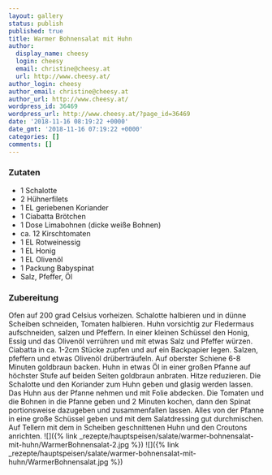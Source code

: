 ```yaml
---
layout: gallery
status: publish
published: true
title: Warmer Bohnensalat mit Huhn
author:
  display_name: cheesy
  login: cheesy
  email: christine@cheesy.at
  url: http://www.cheesy.at/
author_login: cheesy
author_email: christine@cheesy.at
author_url: http://www.cheesy.at/
wordpress_id: 36469
wordpress_url: http://www.cheesy.at/?page_id=36469
date: '2018-11-16 08:19:22 +0000'
date_gmt: '2018-11-16 07:19:22 +0000'
categories: []
comments: []
---
```

### Zutaten
* 1 Schalotte
* 2 Hühnerfilets
* 1 EL geriebenen Koriander
* 1 Ciabatta Brötchen
* 1 Dose Limabohnen (dicke weiße Bohnen)
* ca. 12 Kirschtomaten
* 1 EL Rotweinessig
* 1 EL Honig
* 1 EL Olivenöl
* 1 Packung Babyspinat
* Salz, Pfeffer, Öl
### Zubereitung
Ofen auf 200 grad Celsius vorheizen. Schalotte halbieren und in dünne Scheiben schneiden, Tomaten halbieren. Huhn vorsichtig zur Fledermaus aufschneiden, salzen und Pfeffern. In einer kleinen Schüssel den Honig, Essig und das Olivenöl verrühren und mit etwas Salz und Pfeffer würzen.
Ciabatta in ca. 1-2cm Stücke zupfen und auf ein Backpapier legen. Salzen, pfeffern und etwas Olivenöl drüberträufeln. Auf oberster Schiene 6-8 Minuten goldbraun backen.
Huhn in etwas Öl in einer großen Pfanne auf höchster Stufe auf beiden Seiten goldbraun anbraten. Hitze reduzieren. Die Schalotte und den Koriander zum Huhn geben und glasig werden lassen. Das Huhn aus der Pfanne nehmen und mit Folie abdecken. Die Tomaten und die Bohnen in die Pfanne geben und 2 Minuten kochen, dann den Spinat portionsweise dazugeben und zusammenfallen lassen.
Alles von der Pfanne in eine große Schüssel geben und mit dem Salatdressing gut durchmischen. Auf Tellern mit dem in Scheiben geschnittenen Huhn und den Croutons anrichten.
![]({% link _rezepte/hauptspeisen/salate/warmer-bohnensalat-mit-huhn/WarmerBohnensalat-2.jpg %})
![]({% link _rezepte/hauptspeisen/salate/warmer-bohnensalat-mit-huhn/WarmerBohnensalat.jpg %})

